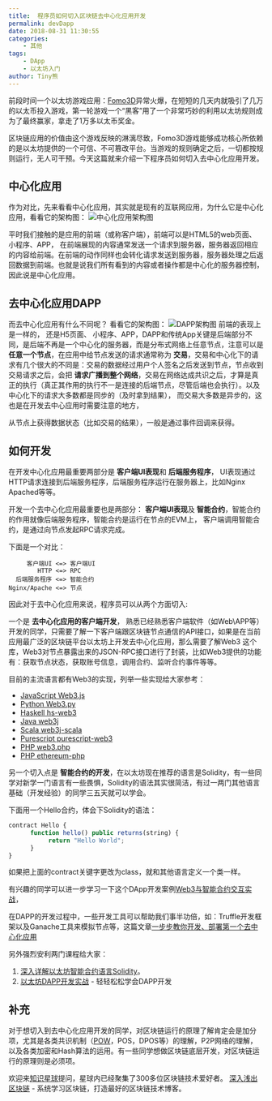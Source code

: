 ```yaml
---
title:  程序员如何切入区块链去中心化应用开发
permalink: devDapp
date: 2018-08-31 11:30:55
categories: 
    - 其他
tags:
    - DApp
    - 以太坊入门
author: Tiny熊
---
```


前段时间一个以太坊游戏应用：[Fomo3D](http://exitscam.me/play)异常火爆，在短短的几天内就吸引了几万的以太币投入游戏，第一轮游戏一个“黑客”用了一个非常巧妙的利用以太坊规则成为了最终赢家，拿走了1万多以太币奖金。

区块链应用的价值由这个游戏反映的淋漓尽致，Fomo3D游戏能够成功核心所依赖的是以太坊提供的一个可信、不可篡改平台。当游戏的规则确定之后，一切都按规则运行，无人可干预。今天这篇就来介绍一下程序员如何切入去中心化应用开发。

<!-- more -->

## 中心化应用

作为对比，先来看看中心化应用，其实就是现有的互联网应用，为什么它是中心化应用，看看它的架构图：
![中心化应用架构图](https://img.learnblockchain.cn/2018/capp.jpg!wl/scale/35%)

平时我们接触的是应用的前端（或称客户端），前端可以是HTML5的web页面、 小程序、APP， 在前端展现的内容通常发送一个请求到服务器，服务器返回相应的内容给前端。在前端的动作同样也会转化请求发送到服务器，服务器处理之后返回数据到前端。也就是说我们所有看到的内容或者操作都是中心化的服务器控制，因此说是中心化应用。


## 去中心化应用DAPP

而去中心化应用有什么不同呢？ 看看它的架构图：
![DAPP架构图](https://img.learnblockchain.cn/2018/dapp.jpg!wl/scale/35%)
前端的表现上是一样的， 还是H5页面、 小程序、APP，DAPP和传统App关键是后端部分不同，是后端不再是一个中心化的服务器，而是分布式网络上任意节点，注意可以是 **任意一个节点**，在应用中给节点发送的请求通常称为 **交易**，交易和中心化下的请求有几个很大的不同是：交易的数据经过用户个人签名之后发送到节点，节点收到交易请求之后，会把 **请求广播到整个网络**，交易在网络达成共识之后，才算是真正的执行（真正其作用的执行不一是连接的后端节点，尽管后端也会执行）。以及中心化下的请求大多数都是同步的（及时拿到结果）， 而交易大多数是异步的，这也是在开发去中心应用时需要注意的地方，

从节点上获得数据状态（比如交易的结果），一般是通过事件回调来获得。

## 如何开发

在开发中心化应用最重要两部分是 **客户端UI表现**和 **后端服务程序**， UI表现通过HTTP请求连接到后端服务程序，后端服务程序运行在服务器上，比如Nginx Apached等等。

开发一个去中心化应用最重要也是两部分： **客户端UI表现**及 **智能合约**，智能合约的作用就像后端服务程序，智能合约是运行在节点的EVM上， 客户端调用智能合约，是通过向节点发起RPC请求完成。

下面是一个对比：

         客户端UI <=> 客户端UI 
            HTTP <=> RPC
      后端服务程序 <=> 智能合约
    Nginx/Apache <=> 节点

因此对于去中心化应用来说，程序员可以从两个方面切入:

一个是 **去中心化应用的客户端开发**， 熟悉已经熟悉客户端软件（如Web\APP等）开发的同学，只需要了解一下客户端跟区块链节点通信的API接口，如果是在当前应用最广泛的区块链平台以太坊上开发去中心化应用，那么需要了解Web3
这个库，Web3对节点暴露出来的JSON-RPC接口进行了封装，比如Web3提供的功能有：获取节点状态，获取账号信息，调用合约、监听合约事件等等。

目前的主流语言都有Web3的实现，列举一些实现给大家参考：
* [JavaScript Web3.js](https://github.com/ethereum/web3.js)
* [Python Web3.py](https://github.com/ethereum/web3.py)
* [Haskell hs-web3](https://github.com/airalab/hs-web3)
* [Java web3j](https://github.com/web3j/web3j)
* [Scala web3j-scala](https://github.com/mslinn/web3j-scala)
* [Purescript purescript-web3](https://github.com/f-o-a-m/purescript-web3)
* [PHP web3.php](https://github.com/sc0Vu/web3.php)
* [PHP ethereum-php](https://github.com/digitaldonkey/ethereum-php)
 
另一个切入点是 **智能合约的开发**，在以太坊现在推荐的语言是Solidity，有一些同学对新学一门语言有一些畏惧，Solidity的语法其实很简洁，有过一两门其他语言基础（开发经验）的同学三五天就可以学会。


下面用一个Hello合约，体会下Solidity的语法：

```js
contract Hello {
      function hello() public returns(string) {
           return "Hello World"; 
      }
}
```

如果把上面的contract关键字更改为class，就和其他语言定义一个类一样。

有兴趣的同学可以进一步学习一下这个DApp开发案例[Web3与智能合约交互实战](https://learnblockchain.cn/2018/04/15/web3-html/)，

在DAPP的开发过程中，一些开发工具可以帮助我们事半功倍，如：Truffle开发框架以及Ganache工具来模拟节点等，这篇文章[一步步教你开发、部署第一个去中心化应用](https://learnblockchain.cn/2018/01/12/first-dapp/)


另外强烈安利两门课程给大家：
1. [深入详解以太坊智能合约语言Solidity](https://ke.qq.com/course/326528)。
2. [以太坊DAPP开发实战](https://ke.qq.com/course/335169) - 轻轻松松学会DAPP开发


## 补充

对于想切入到去中心化应用开发的同学，对区块链运行的原理了解肯定会是加分项，尤其是各类共识机制（[POW](https://learnblockchain.cn/2017/11/04/bitcoin-pow/)，POS，DPOS等）的理解，P2P网络的理解，以及各类加密和Hash算法的运用。有一些同学想做区块链底层开发，对区块链运行的原理则是必须项。


欢迎来[知识星球](https://learnblockchain.cn/images/zsxq.png)提问，星球内已经聚集了300多位区块链技术爱好者。
[深入浅出区块链](https://learnblockchain.cn/) - 系统学习区块链，打造最好的区块链技术博客。


